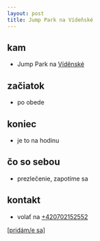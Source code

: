```yaml
---
layout: post
title: Jump Park na Vídeňské
---
```

## kam
* Jump Park na [Víděnské](https://brno.jumppark.cz/)

## začiatok
* po obede 

## koniec
* je to na hodinu

## čo so sebou
* prezlečenie, zapotíme sa

## kontakt
* volať na [+420702152552](+420702152552)

[[pridám/e sa]](https://docs.google.com/forms/d/e/1FAIpQLSdYBMTAsGSe_WU45hLNuZi3f8hkE1aCEMyNZnZz5b-bc2naOg/viewform?usp=sf_link)